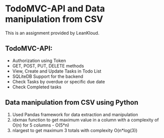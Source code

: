 # TodoMVC-API and Data manipulation from CSV

This is an assignment provided by LeanKloud.

## TodoMVC-API: 
<ul>
  <li>Authorization using Token</li>
  <li>GET, POST, PUT, DELETE methods</li>
  <li>View, Create and Update Tasks in Todo List </li>
  <li>SQLiteDB Support for the backend </li>
  <li>Check Tasks by overdue or specific due date</li>
  <li>Check Completed tasks</li>
</ul>

## Data manipulation from CSV using Python
1) Used Pandas framework for data extraction and manipulation
2) idxmax function to get maximum value in a column with a complexity of O(n) for 5 columns - O(5*n)
3) nlargest to get maximum 3 totals with complexity O(n*log(3))
